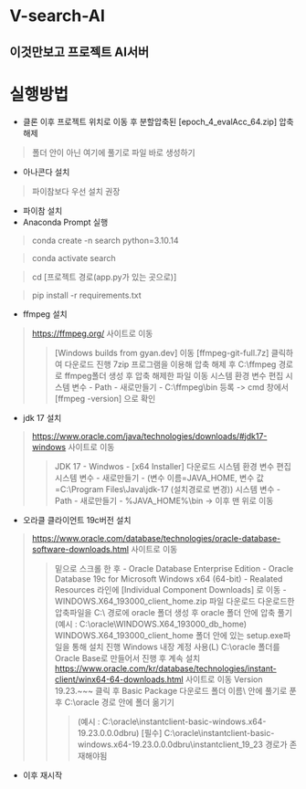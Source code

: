 # V-search-AI
 이것만보고 프로젝트 AI서버
---
# 실행방법
+ 클론 이후 프로젝트 위치로 이동 후 분할압축된 [epoch_4_evalAcc_64.zip] 압축해제
> 폴더 안이 아닌 여기에 풀기로 파일 바로 생성하기
+ 아나콘다 설치
> 파이참보다 우선 설치 권장
+ 파이참 설치
+ Anaconda Prompt 실행
> conda create -n search python=3.10.14

> conda activate search

> cd [프로젝트 경로(app.py가 있는 곳으로)]

> pip install -r requirements.txt

+ ffmpeg 설치
> <https://ffmpeg.org/> 사이트로 이동
>> [Windows builds from gyan.dev] 이동
>> [ffmpeg-git-full.7z] 클릭하여 다운로드 진행
> 7zip 프로그램을 이용해 압축 해제 후 C:\ffmpeg 경로로 ffmpeg폴더 생성 후 압축 해제한 파일 이동
> 시스템 환경 변수 편집
>> 시스템 변수 - Path - 새로만들기 - C:\ffmpeg\bin 등록 -> cmd 창에서 [ffmpeg -version] 으로 확인

+ jdk 17 설치
> <https://www.oracle.com/java/technologies/downloads/#jdk17-windows> 사이트로 이동
>> JDK 17 - Windwos - [x64 Installer] 다운로드
> 시스템 환경 변수 편집
>> 시스템 변수 - 새로만들기 - (변수 이름=JAVA_HOME, 변수 값=C:\Program Files\Java\jdk-17 (설치경로로 변경))
>> 시스템 변수 - Path - 새로만들기 - %JAVA_HOME%\bin -> 이후 맨 위로 이동

+ 오라클 클라이언트 19c버전 설치
> <https://www.oracle.com/database/technologies/oracle-database-software-downloads.html> 사이트로 이동
>> 밑으로 스크롤 한 후 - Oracle Database Enterprise Edition - Oracle Database 19c for Microsoft Windows x64 (64-bit) - Realated Resources 라인에 [Individual Component Downloads] 로 이동 -  WINDOWS.X64_193000_client_home.zip 파일 다운로드
> 다운로드한 압축파일을 C:\ 경로에 oracle 폴더 생성 후 oracle 폴더 안에 압축 풀기
>> (예시 : C:\oracle\WINDOWS.X64_193000_db_home)
> WINDOWS.X64_193000_client_home 폴더 안에 있는 setup.exe파일을 통해 설치 진행
>> Windows 내장 계정 사용(L)
>> C:\oracle 폴더를 Oracle Base로 만들어서 진행 후 계속 설치
> <https://www.oracle.com/kr/database/technologies/instant-client/winx64-64-downloads.html> 사이트로 이동
>> Version 19.23.~~~ 클릭 후 Basic Package 다운로드
>> 폴더 이름\ 안에 풀기로 푼 후 C:\oracle 경로 안에 폴더 옮기기
>>> (예시 : C:\oracle\instantclient-basic-windows.x64-19.23.0.0.0dbru)
>>> [필수] C:\oracle\instantclient-basic-windows.x64-19.23.0.0.0dbru\instantclient_19_23 경로가 존재해야됨
+ 이후 재시작
